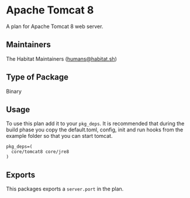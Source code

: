 # Apache Tomcat 8

A plan for Apache Tomcat 8 web server. 

## Maintainers

The Habitat Maintainers (humans@habitat.sh)

## Type of Package

Binary

## Usage

To use this plan add it to your `pkg_deps`. It is recommended that during the build phase you copy the default.toml, config, init and run hooks from the example folder so that you can start tomcat.

```
pkg_deps=(
  core/tomcat8 core/jre8
)
```

## Exports

This packages exports a `server.port` in the plan.
